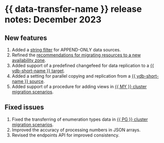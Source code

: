 # {{ data-transfer-name }} release notes: December 2023

## New features

1. Added a [string filter](../concepts/data-transformation.md#append-only-sources) for APPEND-ONLY data sources.
1. Refined the [recommendations for migrating resources to a new availability zone](../operations/endpoint/migration-to-an-availability-zone.md).
1. Added support of a predefined changefeed for data replication to a [{{ ydb-short-name }} target](../operations/endpoint/target/yandex-database.md).
1. Added a setting for parallel copying and replication from a [{{ ydb-short-name }} source](../operations/transfer.md#create).
1. Added support of a procedure for adding views in [{{ MY }} cluster migration scenarios](../tutorials/managed-mysql-to-mysql.md).

## Fixed issues

1. Fixed the transferring of enumeration types data in [{{ PG }} cluster migration scenarios](../tutorials/managed-postgresql.md).
1. Improved the accuracy of processing numbers in JSON arrays.
1. Revised the endpoints API for improved consistency.